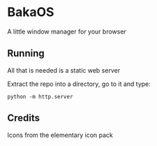 # BakaOS

A little window manager for your browser

## Running

All that is needed is a static web server

Extract the repo into a directory, go to it and type:

`python -m http.server`

## Credits

Icons from the elementary icon pack